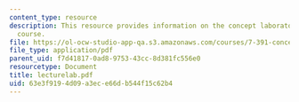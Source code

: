 ```yaml
---
content_type: resource
description: This resource provides information on the concept laboratories for the
  course.
file: https://ol-ocw-studio-app-qa.s3.amazonaws.com/courses/7-391-concept-centered-teaching-spring-2006/63e3f9194d09a3ece66db544f15c62b4_lecturelab.pdf
file_type: application/pdf
parent_uid: f7d41817-0ad8-9753-43cc-8d381fc556e0
resourcetype: Document
title: lecturelab.pdf
uid: 63e3f919-4d09-a3ec-e66d-b544f15c62b4
---
```


